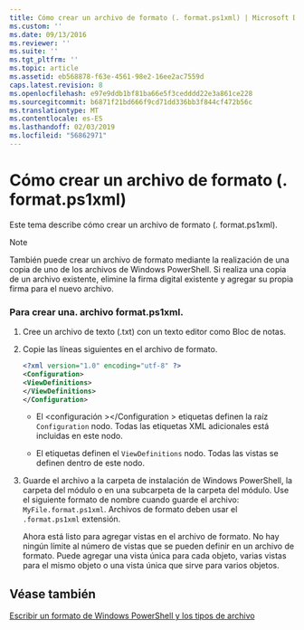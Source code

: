 ```yaml
---
title: Cómo crear un archivo de formato (. format.ps1xml) | Microsoft Docs
ms.custom: ''
ms.date: 09/13/2016
ms.reviewer: ''
ms.suite: ''
ms.tgt_pltfrm: ''
ms.topic: article
ms.assetid: eb568878-f63e-4561-98e2-16ee2ac7559d
caps.latest.revision: 8
ms.openlocfilehash: e97e9ddb1bf81ba66e5f3cedddd22e3a861ce228
ms.sourcegitcommit: b6871f21bd666f9cd71dd336bb3f844cf472b56c
ms.translationtype: MT
ms.contentlocale: es-ES
ms.lasthandoff: 02/03/2019
ms.locfileid: "56862971"
---
```

# <a name="how-to-create-a-formatting-file-formatps1xml"></a>Cómo crear un archivo de formato (. format.ps1xml)

Este tema describe cómo crear un archivo de formato (. format.ps1xml).

> [!NOTE]
> También puede crear un archivo de formato mediante la realización de una copia de uno de los archivos de Windows PowerShell. Si realiza una copia de un archivo existente, elimine la firma digital existente y agregar su propia firma para el nuevo archivo.

### <a name="to-create-a-formatps1xml-file"></a>Para crear una. archivo format.ps1xml.

1. Cree un archivo de texto (.txt) con un texto editor como Bloc de notas.

2. Copie las líneas siguientes en el archivo de formato.

   ```xml
   <?xml version="1.0" encoding="utf-8" ?>
   <Configuration>
   <ViewDefinitions>
   </ViewDefinitions>
   </Configuration>
   ```

   - El \<configuración >\</Configuration > etiquetas definen la raíz `Configuration` nodo. Todas las etiquetas XML adicionales está incluidas en este nodo.

   - El <ViewDefinitions> </ViewDefinitions> etiquetas definen el `ViewDefinitions` nodo. Todas las vistas se definen dentro de este nodo.

3. Guarde el archivo a la carpeta de instalación de Windows PowerShell, la carpeta del módulo o en una subcarpeta de la carpeta del módulo. Use el siguiente formato de nombre cuando guarde el archivo: `MyFile.format.ps1xml`. Archivos de formato deben usar el `.format.ps1xml` extensión.

   Ahora está listo para agregar vistas en el archivo de formato. No hay ningún límite al número de vistas que se pueden definir en un archivo de formato. Puede agregar una vista única para cada objeto, varias vistas para el mismo objeto o una vista única que sirve para varios objetos.

## <a name="see-also"></a>Véase también

[Escribir un formato de Windows PowerShell y los tipos de archivo](./writing-a-powershell-formatting-file.md)
